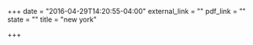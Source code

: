 +++
date = "2016-04-29T14:20:55-04:00"
external_link = ""
pdf_link = ""
state = ""
title = "new york"

+++

